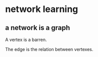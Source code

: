 # network learning

## a network is a graph

A vertex is a barren.

The edge is the relation between vertexes.

